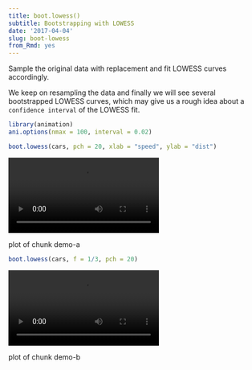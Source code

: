 ```yaml
---
title: boot.lowess()
subtitle: Bootstrapping with LOWESS
date: '2017-04-04'
slug: boot-lowess
from_Rmd: yes
---
```


Sample the original data with replacement and fit LOWESS curves accordingly.

We keep on resampling the data and finally we will see several bootstrapped
LOWESS curves, which may give us a rough idea about a `confidence interval`
of the LOWESS fit.
 

```r
library(animation)
ani.options(nmax = 100, interval = 0.02)

boot.lowess(cars, pch = 20, xlab = "speed", ylab = "dist")
```

<video controls loop autoplay><source src="https://assets.yihui.org/figures/animation/example/boot-lowess/demo-a.mp4" /><p>plot of chunk demo-a</p></video>


```r
boot.lowess(cars, f = 1/3, pch = 20)
```

<video controls loop autoplay><source src="https://assets.yihui.org/figures/animation/example/boot-lowess/demo-b.mp4" /><p>plot of chunk demo-b</p></video>
